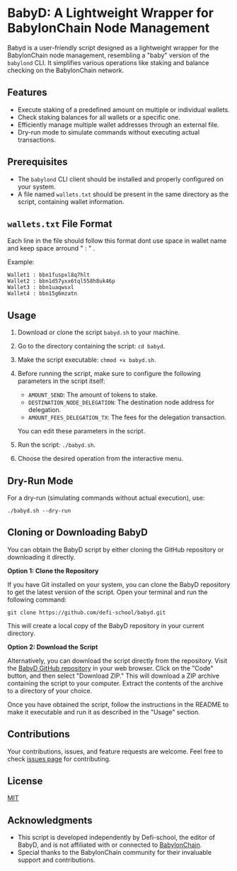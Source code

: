 # BabyD: A Lightweight Wrapper for BabylonChain Node Management

Babyd is a user-friendly script designed as a lightweight wrapper for the BabylonChain node management, resembling a "baby" version of the `babylond` CLI. It simplifies various operations like staking and balance checking on the BabylonChain network.

## Features

- Execute staking of a predefined amount on multiple or individual wallets.
- Check staking balances for all wallets or a specific one.
- Efficiently manage multiple wallet addresses through an external file.
- Dry-run mode to simulate commands without executing actual transactions.

## Prerequisites

- The `babylond` CLI client should be installed and properly configured on your system.
- A file named `wallets.txt` should be present in the same directory as the script, containing wallet information.

## `wallets.txt` File Format

Each line in the file should follow this format dont use space in wallet name and keep space arround " : " .

Example:

```
Wallet1 : bbn1fuspxl8q7hlt
Wallet2 : bbn1d57yxx6tql558h8uk46p
Wallet3 : bbn1uaqwsxl
Wallet4 : bbn15g6mzatn
```

## Usage

1. Download or clone the script `babyd.sh` to your machine.
2. Go to the directory containing the script: `cd babyd`.
3. Make the script executable: `chmod +x babyd.sh`.
4. Before running the script, make sure to configure the following parameters in the script itself:
    - `AMOUNT_SEND`: The amount of tokens to stake.
    - `DESTINATION_NODE_DELEGATION`: The destination node address for delegation.
    - `AMOUNT_FEES_DELEGATION_TX`: The fees for the delegation transaction.

   You can edit these parameters in the script.

5. Run the script: `./babyd.sh`.
6. Choose the desired operation from the interactive menu.

## Dry-Run Mode

For a dry-run (simulating commands without actual execution), use:
    
``` 
./babyd.sh --dry-run
```
## Cloning or Downloading BabyD

You can obtain the BabyD script by either cloning the GitHub repository or downloading it directly.

**Option 1: Clone the Repository**

If you have Git installed on your system, you can clone the BabyD repository to get the latest version of the script. Open your terminal and run the following command:

```
git clone https://github.com/defi-school/babyd.git
```

This will create a local copy of the BabyD repository in your current directory.

**Option 2: Download the Script**

Alternatively, you can download the script directly from the repository. Visit the [BabyD GitHub repository](https://github.com/defi-school/babyd) in your web browser. Click on the "Code" button, and then select "Download ZIP." This will download a ZIP archive containing the script to your computer. Extract the contents of the archive to a directory of your choice.

Once you have obtained the script, follow the instructions in the README to make it executable and run it as described in the "Usage" section.

## Contributions

Your contributions, issues, and feature requests are welcome. Feel free to check [issues page](https://github.com/defi-school/babyd) for contributing.

## License

[MIT](LICENSE)

## Acknowledgments

- This script is developed independently by Defi-school, the editor of BabyD, and is not affiliated with or connected to [BabylonChain](https://babylonchain.io/).
- Special thanks to the BabylonChain community for their invaluable support and contributions.